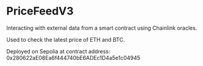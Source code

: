 # PriceFeedV3
Interacting with external data from a smart contract using Chainlink oracles.

Used to check the latest price of ETH and BTC.

Deployed on Sepolia at contract address:
0x280622aE08Ea6f444740bE6ADEc1D4a5e1c04945

